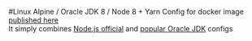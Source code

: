 #Linux Alpine / Oracle JDK 8 / Node 8 + Yarn
Config for docker image [published here](https://hub.docker.com/r/pirozhkov/alpine-jdk-node-yarn/)  
It simply combines [Node.js official](https://github.com/nodejs/docker-node/) and [popular Oracle JDK](https://github.com/frol/docker-alpine-oraclejdk8/) configs
